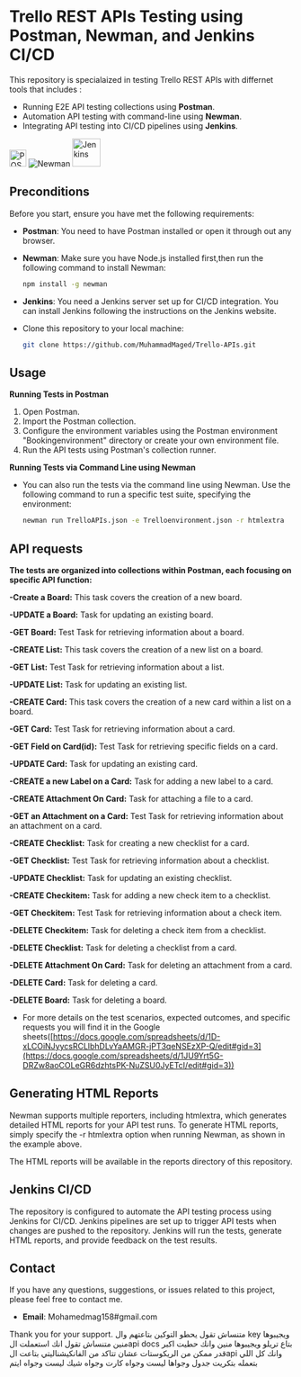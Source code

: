 # Trello REST APIs Testing using Postman, Newman, and Jenkins CI/CD

This repository is specialaized in testing Trello REST APIs with differnet tools that includes : 
- Running E2E API testing collections using **Postman**. 
- Automation API testing with command-line using **Newman**.
- Integrating API testing into CI/CD pipelines using **Jenkins**.

<a href="https://www.postman.com/"><img src="https://user-images.githubusercontent.com/25181517/192109061-e138ca71-337c-4019-8d42-4792fdaa7128.png" title="POSTMAN" alt="POSTMAN" width="30" height="30"/></a> ![Newman](https://img.shields.io/badge/Newman-Command_Line-brightgreen) <a href="https://www.jenkins.io"><img src="https://user-images.githubusercontent.com/25181517/179090274-733373ef-3b59-4f28-9ecb-244bea700932.png" title="Jenkins" alt="Jenkins" width="50" height="50"/></a>


## Preconditions
Before you start, ensure you have met the following requirements:

- **Postman**: You need to have Postman installed or open it through out any browser.

- **Newman**: Make sure you have Node.js installed first,then run the following command to install Newman:

  ```bash
  npm install -g newman

- **Jenkins**: You need a Jenkins server set up for CI/CD integration. You can install Jenkins following the instructions on the Jenkins website.

- Clone this repository to your local machine:

  ```bash
  git clone https://github.com/MuhammadMaged/Trello-APIs.git

## Usage

**Running Tests in Postman**
1. Open Postman.
2. Import the Postman collection.
3. Configure the environment variables using the Postman environment "Bookingenvironment" directory or create your own environment file.
4. Run the API tests using Postman's collection runner.

**Running Tests via Command Line using Newman**

- You can also run the tests via the command line using Newman. Use the following command to run a specific test suite, specifying the environment:
  
  ```bash
  newman run TrelloAPIs.json -e Trelloenvironment.json -r htmlextra

## API requests
**The tests are organized into collections within Postman, each focusing on specific API function:**

**-Create a Board:** This task covers the creation of a new board.

**-UPDATE a Board:** Task for updating an existing board.

**-GET Board:** Test Task for retrieving information about a board.

**-CREATE List:** This task covers the creation of a new list on a board.

**-GET List:** Test Task for retrieving information about a list.

**-UPDATE List:** Task for updating an existing list.

**-CREATE Card:** This task covers the creation of a new card within a list on a board.

**-GET Card:** Test Task for retrieving information about a card.

**-GET Field on Card(id):** Test Task for retrieving specific fields on a card.

**-UPDATE Card:** Task for updating an existing card.

**-CREATE a new Label on a Card:** Task for adding a new label to a card.

**-CREATE Attachment On Card:** Task for attaching a file to a card.

**-GET an Attachment on a Card:** Test Task for retrieving information about an attachment on a card.

**-CREATE Checklist:** Task for creating a new checklist for a card.

**-GET Checklist:** Test Task for retrieving information about a checklist.

**-UPDATE Checklist:** Task for updating an existing checklist.

**-CREATE Checkitem:** Task for adding a new check item to a checklist.

**-GET Checkitem:** Test Task for retrieving information about a check item.

**-DELETE Checkitem:** Task for deleting a check item from a checklist.

**-DELETE Checklist:** Task for deleting a checklist from a card.

**-DELETE Attachment On Card:** Task for deleting an attachment from a card.

**-DELETE Card:** Task for deleting a card.

**-DELETE Board:** Task for deleting a board.

- For more details on the test scenarios, expected outcomes, and specific requests you will find it in the Google sheets([https://docs.google.com/spreadsheets/d/1D-xLCOiNJyycsRCLlbhDLvYaAMGR-jPT3qeNSEzXP-Q/edit#gid=3](https://docs.google.com/spreadsheets/d/1JU9Yrt5G-DRZw8aoCOLeGR6dzhtsPK-NuZSU0JyETcI/edit#gid=3))

## Generating HTML Reports
Newman supports multiple reporters, including htmlextra, which generates detailed HTML reports for your API test runs. To generate HTML reports, simply specify the -r htmlextra option when running Newman, as shown in the example above.

The HTML reports will be available in the reports directory of this repository.

## Jenkins CI/CD
The repository is configured to automate the API testing process using Jenkins for CI/CD. Jenkins pipelines are set up to trigger API tests when changes are pushed to the repository. Jenkins will run the tests, generate HTML reports, and provide feedback on the test results.


## Contact

If you have any questions, suggestions, or issues related to this project, please feel free to contact me.
- **Email**: Mohamedmag158#gmail.com

Thank you for your support.
متنساش تقول يحطو التوكين بتاعتهم وال key ويجيبوها منين
متنساش تقول انك استعملت الapi docs بتاع تريلو ويجيبوها منين
وانك حطيت اكبر قدر ممكن من الريكوستات عشان تتاكد من الفانكيشناليتي بتاعت الapi
وانك كل اللي بتعمله بتكريت جدول وجواها ليست وجواه كارت وجواه شيك ليست وجواه ايتم
